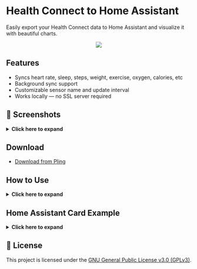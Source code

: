 # Health Connect to Home Assistant

Easily export your Health Connect data to Home Assistant and visualize it with beautiful charts.

<p align="center">
    <img src="https://github.com/user-attachments/assets/1981aada-8c78-47b6-b5da-55b44bcaa9f7"/>
</p>

## Features
- Syncs heart rate, sleep, steps, weight, exercise, oxygen, calories, etc
- Background sync support
- Customizable sensor name and update interval
- Works locally — no SSL server required

<h2>📸 Screenshots</h2>

<details><summary><b>Click here to expand</b></summary>
<p float="left">
  <img src="https://github.com/user-attachments/assets/24e2ef96-fb43-4d98-90b4-e46f5d9e103d" width="30%" />
  <img src="https://github.com/user-attachments/assets/19631fca-6330-47ec-b3c5-37cdc0bad1fd" width="30%" />
</p>
</details>

## Download

- [Download from Pling](https://www.pling.com/p/2280404/)

## How to Use

<details><summary><b>Click here to expand</b></summary>
  
### 1. Generate a Home Assistant Access Token

- Log in to your Home Assistant instance.

- Click your profile (top right corner).

- Go to the Security tab.

- Scroll to the bottom and click Create Token.

- Name it something like Health Connect, then copy the token.

### 2. Set Up Health Connect to Home Assistant

- Enter your Home Assistant URL.

- Paste your Access Token into the token field.

- (Optional) Customize the sensor entity ID and sync interval.

### 3. Log In & Grant Permissions

- Click Login and confirm it's connected successfully.

- Click Grant Permission:

  - Toggle Allow All.

  - Confirm all requested permissions.

  - Allow background sync if prompted.

### 4. Sync Your Data

- The app will automatically sync in the background.

- You can also tap Manual Sync to trigger it immediately.

### 5. (Optional) Check Home Assistant Entities

- Go to Developer Tools > States in Home Assistant.

- Search for sensor.health_connect to see your synced data.
</details>

## Home Assistant Card Example

<details><summary><b>Click here to expand</b></summary>
  
### Prerequisite

  - Install [apexcharts-card](https://github.com/RomRider/apexcharts-card) via HACS or manual.

  - Refresh your browser after install.

### Heart Rate Chart

YAML Configuration
```yaml
type: custom:apexcharts-card
header:
  title: Heart Rate
  show: true
graph_span: 24h
span:
  start: day
  offset: +0h
apex_config:
  chart:
    height: 300px
  stroke:
    curve: smooth
    width: 2
series:
  - entity: sensor.health_connect
    name: Heart Rate (BPM)
    color: "#e6550d"
    type: line
    extend_to: false
    float_precision: 0
    data_generator: |
      const date = new Date();
      const year = date.getFullYear();
      const month = String(date.getMonth() + 1).padStart(2, '0');
      const day = String(date.getDate()).padStart(2, '0');
      const key = `${year}-${month}-${day}`;
      const samples = entity.attributes.heart?.[key] || {};
      return Object.values(samples).map(sample => {
        return [sample.time * 1000, sample.bpm];
      }).sort((a, b) => a[0] - b[0]);
yaxis:
  - min: 0
    max: 150
    decimals: 0
```

### Sleep Stats Chart

YAML Configuration
```yaml
type: custom:apexcharts-card
graph_span: 1d
header:
  show: true
  title: Sleep Stats
  show_states: true
  colorize_states: true
all_series_config:
  stroke_width: 10
series:
  - entity: sensor.health_connect
    name: Total Sleep
    color: "#d62728"
    show:
      in_chart: false
      in_header: true
      as_duration: second
    extend_to: false
    float_precision: 0
    data_generator: |
      const date = new Date();
      const year = date.getFullYear();
      const month = String(date.getMonth() + 1).padStart(2, '0');
      const day = String(date.getDate() - 1).padStart(2, '0'); // Yesterday's
      const key = `${year}-${month}-${day}`;
      const sleep = entity.attributes.sleep?.[key] || {};
      if (sleep.start && sleep.end) {
        return [[sleep.start * 1000, sleep.end - sleep.start]];
      }
      return [];
  - entity: sensor.health_connect
    name: Awake
    type: line
    color: grey
    show:
      in_header: false
      legend_value: false
      as_duration: second
    extend_to: false
    float_precision: 0
    data_generator: >
      const date = new Date();

      const year = date.getFullYear();

      const month = String(date.getMonth() + 1).padStart(2, '0');

      const day = String(date.getDate() - 1).padStart(2, '0'); // Yesterday's
      data

      const key = `${year}-${month}-${day}`;

      const sleepStages = entity.attributes.sleep?.[key]?.stage || [];

      let result = [];

      sleepStages.forEach(stage => {
        if (stage.stage === "1") {
          stage.sessions.forEach(session => {
            result.push([session.startTime * 1000, stage.totalTime]);
            result.push([session.endTime * 1000, stage.totalTime]);
          });
        }
      });

      return result.sort((a, b) => a[0] - b[0]);
  - entity: sensor.health_connect
    name: Light Sleep
    type: line
    color: "#1f77b4"
    show:
      in_header: false
      legend_value: false
      as_duration: second
    extend_to: false
    float_precision: 0
    data_generator: >
      const date = new Date();

      const year = date.getFullYear();

      const month = String(date.getMonth() + 1).padStart(2, '0');

      const day = String(date.getDate() - 1).padStart(2, '0'); // Yesterday's
      data

      const key = `${year}-${month}-${day}`;

      const sleepStages = entity.attributes.sleep?.[key]?.stage || [];

      let result = [];

      sleepStages.forEach(stage => {
        if (stage.stage === "4") {
          stage.sessions.forEach(session => {
            result.push([session.startTime * 1000, stage.totalTime]);
            result.push([session.endTime * 1000, stage.totalTime]);
          });
        }
      });

      return result.sort((a, b) => a[0] - b[0]);
  - entity: sensor.health_connect
    name: Deep Sleep
    type: line
    color: "#2ca02c"
    extend_to: false
    show:
      in_header: false
      legend_value: false
      as_duration: second
    float_precision: 0
    data_generator: >
      const date = new Date();

      const year = date.getFullYear();

      const month = String(date.getMonth() + 1).padStart(2, '0');

      const day = String(date.getDate() - 1).padStart(2, '0'); // Yesterday's
      data

      const key = `${year}-${month}-${day}`;

      const sleepStages = entity.attributes.sleep?.[key]?.stage || [];

      let result = [];

      sleepStages.forEach(stage => {
        if (stage.stage === "5") {
          stage.sessions.forEach(session => {
            result.push([session.startTime * 1000, stage.totalTime]);
            result.push([session.endTime * 1000, stage.totalTime]);
          });
        }
      });

      return result.sort((a, b) => a[0] - b[0]);
  - entity: sensor.health_connect
    name: REM
    type: line
    color: "#9467bd"
    extend_to: false
    show:
      in_header: false
      legend_value: false
      as_duration: second
    float_precision: 0
    data_generator: >
      const date = new Date();

      const year = date.getFullYear();

      const month = String(date.getMonth() + 1).padStart(2, '0');

      const day = String(date.getDate() - 1).padStart(2, '0'); // Yesterday's
      data

      const key = `${year}-${month}-${day}`;

      const sleepStages = entity.attributes.sleep?.[key]?.stage || [];

      let result = [];

      sleepStages.forEach(stage => {
        if (stage.stage === "6") {
          stage.sessions.forEach(session => {
            result.push([session.startTime * 1000, stage.totalTime]);
            result.push([session.endTime * 1000, stage.totalTime]);
          });
        }
      });

      return result.sort((a, b) => a[0] - b[0]);
```

### Calories Burned Chart

```yaml
type: custom:apexcharts-card
header:
  title: Calories Burned
  show: true
graph_span: 7d
span:
  start: day
  offset: "-6d"
apex_config:
  chart:
    height: 300px
  stroke:
    curve: smooth
    width: 2
series:
  - entity: sensor.health_connect
    name: Calories Burned
    color: "#d62728"
    type: line
    extend_to: false
    float_precision: 0
    show:
      in_header: true
    data_generator: |
      const data = entity.attributes.calories || {};
      return Object.entries(data).map(([date, item]) => {
        const timestamp = item.startTime * 1000;
        return [timestamp, item.energy];
      }).sort((a, b) => a[0] - b[0]);
```

</details>

## 📝 License

This project is licensed under the [GNU General Public License v3.0 (GPLv3)](https://github.com/AyraHikari/HealthConnect_to_HomeAssistant/blob/master/LICENSE).
